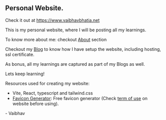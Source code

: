 ## Personal Website.

Check it out at https://www.vaibhavbhatia.net

This is my personal website, where I will be posting all my learnings.

To know more about me: checkout [About](https://www.vaibhavbhatia.net/about/) section


Checkout my [Blog](https://www.vaibhavbhatia.net/blog/) to know how I have setup the website, including hosting, ssl certificate. 

As bonus, all my learnings are captured as part of my Blogs as well.

Lets keep learning!

Resources used for creating my website:
- Vite, React, typescript and tailwind.css
- [Favicon Generator](https://favicon.io/favicon-generator/): Free favicon generator (Check [term of use](https://favicon.io/terms-of-use) on website before using).


\- Vaibhav